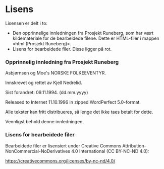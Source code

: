 # Lisens

Lisensen er delt i to:

* Den opprinnelige innledningen fra Prosjekt Runeberg, som har vært kildemateriale for de bearbeidede filene. Dette er HTML-filer i mappen «html (Prosjekt Runeberg)».
* Lisens for bearbeidede filer. Disse ligger på rot.

### Opprinnelig innledning fra Prosjekt Runeberg

Asbjørnsen og Moe's NORSKE FOLKEEVENTYR.

Innskrevet og rettet av Kjell Nedrelid.

Sist forandret: 09.11.1994. (dd.mm.yyyy)

Released to Internet 11.10.1996 in zipped WordPerfect 5.0-format.

Alle tekster kan fritt distribueres, så lenge det ikke taes betalt for dette.

Vennligst behold denne innledningen.

### Lisens for bearbeidede filer

Bearbeidede filer er lisensiert under Creative Commons Attribution-NonCommercial-NoDerivatives 4.0 International (CC BY-NC-ND 4.0):

https://creativecommons.org/licenses/by-nc-nd/4.0/

